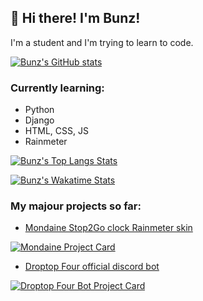 ## 👋 Hi there! I'm Bunz!
I'm a student and I'm trying to learn to code.

[![Bunz's GitHub stats](https://github-readme-stats.vercel.app/api?username=66Bunz&include_all_commits=true&theme=radical)](https://github.com/66Bunz)

### Currently learning:
- Python
- Django
- HTML, CSS, JS
- Rainmeter

[![Bunz's Top Langs Stats](https://github-readme-stats.vercel.app/api/top-langs/?username=66Bunz&layout=compact&theme=radical)](https://github.com/66Bunz)

[![Bunz's Wakatime Stats](https://github-readme-stats.vercel.app/api/wakatime?username=@66Bunz&layout=compact&theme=radical)](https://github.com/66Bunz)

### My majour projects so far:
- [Mondaine Stop2Go clock Rainmeter skin](https://github.com/66Bunz/Mondaine-Stop2Go-Rainmeter)

[![Mondaine Project Card](https://github-readme-stats.vercel.app/api/pin/?username=66Bunz&repo=Mondaine-Stop2Go-Rainmeter&show_owner=true&theme=radical)](https://github.com/66Bunz/Mondaine-Stop2Go-Rainmeter)

- [Droptop Four official discord bot](https://github.com/66Bunz/Droptop-Four-Discord-Bot)

[![Droptop Four Bot Project Card](https://github-readme-stats.vercel.app/api/pin/?username=66Bunz&repo=Droptop-Four-Discord-Bot&show_owner=true&theme=radical)](https://github.com/66Bunz/Droptop-Four-Discord-Bot)







